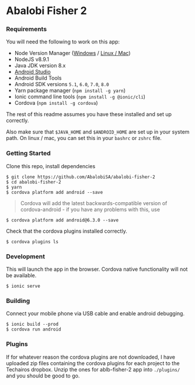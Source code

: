 Abalobi Fisher 2
================

### Requirements 

You will need the following to work on this app: 

- Node Version Manager ([Windows](https://github.com/carl-eis/Ultimate.Setup/wiki/Windows-Setup) / [Linux / Mac](https://github.com/carl-eis/Ultimate.Setup/wiki/Node.js-Linux))
- NodeJS v8.9.1 
- Java JDK version 8.x
- [Android Studio](https://developer.android.com/studio/index.html)
- Android Build Tools
- Android SDK versions `5.1`, `6.0`, `7.0`, `8.0`
- Yarn package manager (`npm install -g yarn`)
- Ionic command line tools (`npm install -g @ionic/cli`)
- Cordova (`npm install -g cordova`)

The rest of this readme assumes you have these installed and set up
correctly.

Also make sure that `$JAVA_HOME` and `$ANDROID_HOME` are set up in your 
system path. On linux / mac, you can set this in your `bashrc` or `zshrc` 
file.

### Getting Started 

Clone this repo, install dependencies

    $ git clone https://github.com/AbalobiSA/abalobi-fisher-2
    $ cd abalobi-fisher-2
    $ yarn
    $ cordova platform add android --save
    
> Cordova will add the latest backwards-compatible version of cordova-android - 
if you have any problems with this, use 

    $ cordova platform add android@6.3.0 --save
    
Check that the cordova plugins installed correctly.

    $ cordova plugins ls
    
### Development 

This will launch the app in the browser. Cordova native functionality
will not be available.

    $ ionic serve
    
### Building 

Connect your mobile phone via USB cable and enable android debugging.

    $ ionic build --prod
    $ cordova run android

### Plugins

If for whatever reason the cordova plugins are not downloaded, I have 
uploaded zip files containing the cordova plugins for each project to the 
Techairos dropbox. Unzip the ones for ablb-fisher-2 app into `./plugins/` and
you should be good to go.
